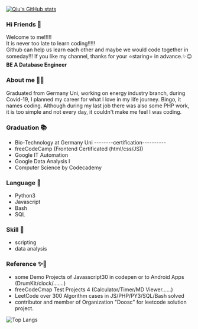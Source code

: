 [![Qiu's GitHub stats](https://github-readme-stats.vercel.app/api?username=Qiu-IT&hide=stars&show_icons=true&theme=synthwave)](https://github.com/anuraghazra/github-readme-stats) 

### Hi Friends 👋
Welcome to me!!!!! <br>
It is never too late to learn coding!!!!!<br>
Github can help us learn each other and maybe we would code together in someday!!! If you like my channel, thanks for your ⭐staring⭐ in advance.✨😉 **BE A Database Engineer**

### About me 👨‍🎓
Graduated from Germany Uni, working on energy industry branch, during Covid-19, I planned my career for what I love in my life journey. Bingo, it names coding. Although during my last job there was also some PHP work, it is too simple and not every day, it couldn't make me feel I was coding. 

### Graduation 📚
- Bio-Technology at Germany Uni
--------certification----------
- freeCodeCamp (Frontend Certificated (html/css/JS))
- Google IT Automation 
- Google Data Analysis I <!-- II -->
- Computer Science by Codecademy
<!--
- Data Base by Codecademy
- Business Analysis by Codecademy
- Google Business Intelligent
- Google IT Support
- Google Cybersecurity
- Intro to software Engineering/ Intro. to Computer Architecture/Intro. to Operation System by Uni Peking
- Unix Bash
- Statistic with python by uni
- Data Scinece DataCamp/Codecademy
- Cloud Amazon
- Full Stack by Codecademy
- Django by Uni Michigan
- Google Appsheet
- Math x 2
-->

### Language 📕
- Python3
- Javascript 
- Bash
- SQL
<!--
- Java
- Perl
- Rstudio
- c++
-->

### Skill 🔨
- scripting
- data analysis
<!--
- web scraping
- Linux && Amazon Cloud
- cybersecurty
- networking
- wordpress
- mongodb
- book keeping
-->

### Reference ✨🏅
- some Demo Projects of Javasscript30 in codepen or to Android Apps (DrumKit/clock/.......)
- freeCodeCmap Test Projects 4 (Calculator/Timer/MD Viewer......)
- LeetCode over 300 Algorithm cases in JS/PHP/PY3/SQL/Bash solved 
- contributor and member of Organization "Doosc" for leetcode solution project.

![Top Langs](https://github-readme-stats.vercel.app/api/top-langs/?username=Qiu-IT&layout=compact&hide=css,html)
<!--
(https://github.com/anuraghazra/github-readme-stats) 
-->


<!--
![Qiu's Most used languages](https://github-readme-stats.vercel.app/api/top-langs?username=Qiu-IT&show_icons=true&count_private=true&theme=gotham)


**Qiu-IT/Qiu-IT** is a ✨ _special_ ✨ repository because its `README.md` (this file) appears on your GitHub profile.

Here are some ideas to get you started:

- 🔭 I’m currently working on Front-end ...
- 🌱 I’m currently learning React JS and Python...
- 👯 I’m looking to collaborate on ...
- 🤔 I’m looking for help with ...
- 💬 Ask me about ...
- 📫 How to reach me: ...
- 😄 Pronouns: ...
- ⚡ Fun fact: ...
-->
